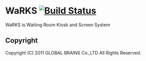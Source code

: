 # WaRKS [![Build Status](https://secure.travis-ci.org/gbcwebsol/WaRKS.png)](http://travis-ci.org/gbcwebsol/WaRKS)

WaRKS is Waiting Room Kiosk and Screen System

## Copyright

Copyright (C) 2011 GLOBAL BRAINS Co.,LTD All Rights Reserved.


